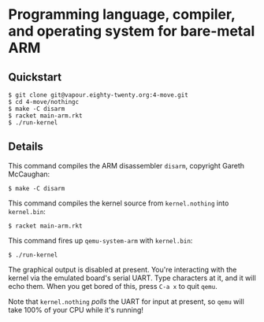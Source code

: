 # Programming language, compiler, and operating system for bare-metal ARM

## Quickstart

    $ git clone git@vapour.eighty-twenty.org:4-move.git
    $ cd 4-move/nothingc
    $ make -C disarm
    $ racket main-arm.rkt
    $ ./run-kernel 

## Details

This command compiles the ARM disassembler `disarm`, copyright Gareth
McCaughan:

    $ make -C disarm

This command compiles the kernel source from `kernel.nothing` into
`kernel.bin`:

    $ racket main-arm.rkt

This command fires up `qemu-system-arm` with `kernel.bin`:

    $ ./run-kernel 

The graphical output is disabled at present. You're interacting with
the kernel via the emulated board's serial UART. Type characters at
it, and it will echo them. When you get bored of this, press `C-a x`
to quit `qemu`.

Note that `kernel.nothing` *polls* the UART for input at present, so
`qemu` will take 100% of your CPU while it's running!
